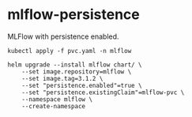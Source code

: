 # mlflow-persistence
MLFlow with persistence enabled.

```
kubectl apply -f pvc.yaml -n mlflow

helm upgrade --install mlflow chart/ \
    --set image.repository=mlflow \
    --set image.tag=3.1.2 \
    --set "persistence.enabled"=true \
    --set "persistence.existingClaim"=mlflow-pvc \
    --namespace mlflow \
    --create-namespace
```